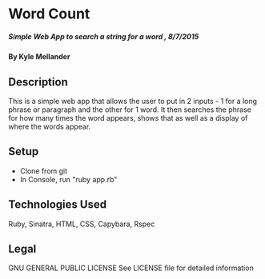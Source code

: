 # Word Count

##### Simple Web App to search a string for a word , 8/7/2015

#### By Kyle Mellander

## Description

This is a simple web app that allows the user to put in 2 inputs - 1 for a long phrase or paragraph and the other for 1 word.  It then searches the phrase for how many times the word appears, shows that as well as a display of where the words appear.

## Setup

* Clone from git
* In Console, run "ruby app.rb"

## Technologies Used

Ruby, Sinatra, HTML, CSS, Capybara, Rspec

## Legal

GNU GENERAL PUBLIC LICENSE
See LICENSE file for detailed information
